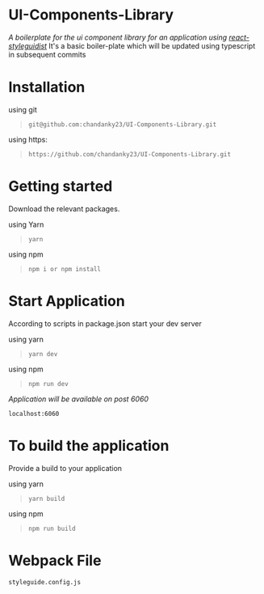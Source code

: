 # UI-Components-Library
*A boilerplate for the ui component library for an application using [react-styleguidist](https://react-styleguidist.js.org/)*
It's a basic boiler-plate which will be updated using typescript in subsequent commits


# Installation 
using git
>```git@github.com:chandanky23/UI-Components-Library.git```

using https:
>```https://github.com/chandanky23/UI-Components-Library.git```


# Getting started
Download the relevant packages.

  using Yarn
  >```yarn```

  using npm
  >```npm i or npm install```


# Start Application 
According to scripts in package.json start your dev server

  using yarn
  >```yarn dev```

  using npm 
  >```npm run dev```

*Application will be available on post 6060*
```
localhost:6060
```

# To build the application
Provide a build to your application

  using yarn
  >```yarn build```
  
  using npm
  >```npm run build```


# Webpack File
```styleguide.config.js```

